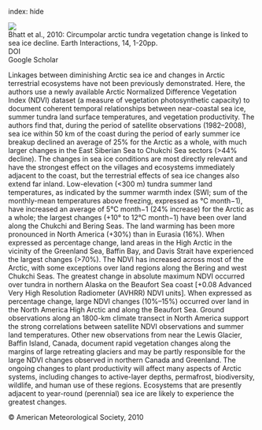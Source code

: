 index: hide

<div class="Citation">
    <div class="Citation-thumb CitationThumb-linked"  data-href="https://doi.org/10.1175/2010ei315.1">
      <img src="https://static.claimspace.cloud/climate-study-static/refs/thumbs/5/Bhatt_et_al_2010-thumb.png" />
    </div>

  <div class="Citation-body">
    <div class="Citation-text">Bhatt et al., 2010: Circumpolar arctic tundra vegetation change is linked to sea ice decline. <span class="Article-journal">Earth Interactions, </span><span class="Article-volume">14, </span>1-20pp.</div>
    <div class="Citation-links">
      <div class="CitationLink" data-href="https://doi.org/10.1175/2010ei315.1">
        <div class="CitationLink-icon CitationLink-Doi"></div>
        <div class="CitationLink-text">DOI</div>
      </div>
      <div class="CitationLink" data-href="https://scholar.google.com/scholar?q=10.1175/2010ei315.1">
        <div class="CitationLink-icon CitationLink-Scholar"></div>
        <div class="CitationLink-text">Google Scholar</div>
      </div>
    </div>
  </div>
</div>

Linkages between diminishing Arctic sea ice and changes in Arctic terrestrial ecosystems have not been previously demonstrated. Here, the authors use a newly available Arctic Normalized Difference Vegetation Index (NDVI) dataset (a measure of vegetation photosynthetic capacity) to document coherent temporal relationships between near-coastal sea ice, summer tundra land surface temperatures, and vegetation productivity. The authors find that, during the period of satellite observations (1982–2008), sea ice within 50 km of the coast during the period of early summer ice breakup declined an average of 25% for the Arctic as a whole, with much larger changes in the East Siberian Sea to Chukchi Sea sectors (>44% decline). The changes in sea ice conditions are most directly relevant and have the strongest effect on the villages and ecosystems immediately adjacent to the coast, but the terrestrial effects of sea ice changes also extend far inland. Low-elevation (<300 m) tundra summer land temperatures, as indicated by the summer warmth index (SWI; sum of the monthly-mean temperatures above freezing, expressed as °C month−1), have increased an average of 5°C month−1 (24% increase) for the Arctic as a whole; the largest changes (+10° to 12°C month−1) have been over land along the Chukchi and Bering Seas. The land warming has been more pronounced in North America (+30%) than in Eurasia (16%). When expressed as percentage change, land areas in the High Arctic in the vicinity of the Greenland Sea, Baffin Bay, and Davis Strait have experienced the largest changes (>70%). The NDVI has increased across most of the Arctic, with some exceptions over land regions along the Bering and west Chukchi Seas. The greatest change in absolute maximum NDVI occurred over tundra in northern Alaska on the Beaufort Sea coast [+0.08 Advanced Very High Resolution Radiometer (AVHRR) NDVI units]. When expressed as percentage change, large NDVI changes (10%–15%) occurred over land in the North America High Arctic and along the Beaufort Sea. Ground observations along an 1800-km climate transect in North America support the strong correlations between satellite NDVI observations and summer land temperatures. Other new observations from near the Lewis Glacier, Baffin Island, Canada, document rapid vegetation changes along the margins of large retreating glaciers and may be partly responsible for the large NDVI changes observed in northern Canada and Greenland. The ongoing changes to plant productivity will affect many aspects of Arctic systems, including changes to active-layer depths, permafrost, biodiversity, wildlife, and human use of these regions. Ecosystems that are presently adjacent to year-round (perennial) sea ice are likely to experience the greatest changes.

<div class="Citation-copy">
&copy; American Meteorological Society, 2010
</div>